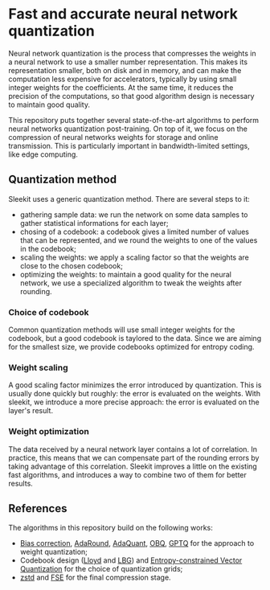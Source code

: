 # Fast and accurate neural network quantization

Neural network quantization is the process that compresses the weights in a neural network to use a smaller number representation.
This makes its representation smaller, both on disk and in memory, and can make the computation less expensive for accelerators, typically by using small integer weights for the coefficients.
At the same time, it reduces the precision of the computations, so that good algorithm design is necessary to maintain good quality.

This repository puts together several state-of-the-art algorithms to perform neural networks quantization post-training.
On top of it, we focus on the compression of neural networks weights for storage and online transmission.
This is particularly important in bandwidth-limited settings, like edge computing.

## Quantization method

Sleekit uses a generic quantization method. There are several steps to it:
* gathering sample data: we run the network on some data samples to gather statistical informations for each layer;
* chosing of a codebook: a codebook gives a limited number of values that can be represented, and we round the weights to one of the values in the codebook;
* scaling the weights: we apply a scaling factor so that the weights are close to the chosen codebook;
* optimizing the weights: to maintain a good quality for the neural network, we use a specialized algorithm to tweak the weights after rounding.

### Choice of codebook

Common quantization methods will use small integer weights for the codebook, but a good codebook is taylored to the data.
Since we are aiming for the smallest size, we provide codebooks optimized for entropy coding. 

### Weight scaling

A good scaling factor minimizes the error introduced by quantization.
This is usually done quickly but roughly: the error is evaluated on the weights.
With sleekit, we introduce a more precise approach: the error is evaluated on the layer's result.

### Weight optimization

The data received by a neural network layer contains a lot of correlation.
In practice, this means that we can compensate part of the rounding errors by taking advantage of this correlation.
Sleekit improves a little on the existing fast algorithms, and introduces a way to combine two of them for better results. 

## References

The algorithms in this repository build on the following works:
* [Bias correction](https://arxiv.org/abs/1810.05723), [AdaRound](https://arxiv.org/abs/2004.10568), [AdaQuant](https://arxiv.org/abs/2006.10518), [OBQ](https://arxiv.org/abs/2208.11580), [GPTQ](https://arxiv.org/abs/2210.17323) for the approach to weight quantization;
* Codebook design ([Lloyd](https://en.wikipedia.org/wiki/Lloyd%27s_algorithm) and [LBG](https://en.wikipedia.org/wiki/Linde%E2%80%93Buzo%E2%80%93Gray_algorithm)) and [Entropy-constrained Vector Quantization](https://www.researchgate.net/publication/236340572_Entropy-Constrained_Vector_Quantization) for the choice of quantization grids;
* [zstd](https://github.com/facebook/zstd) and [FSE](https://github.com/Cyan4973/FiniteStateEntropy) for the final compression stage.
